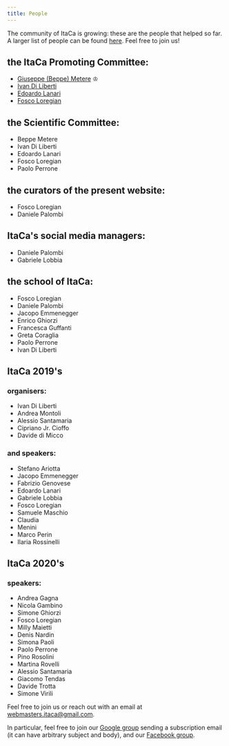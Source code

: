 ```yaml
---
title: People
---
```

The community of ItaCa is growing: these are the people that helped so far. A larger list of people can be found <a href="../pages/loca.html">here</a>. Feel free to join us!

## the ItaCa Promoting Committee:
<div id="pc"></div>

- <a href="http://math.unipa.it/metere" target="_blank">Giuseppe (Beppe) Metere</a> ♔
- <a href="http://diliberti.github.io" target="_blank">Ivan Di Liberti</a>
- <a href="https://edolana.github.io" target="_blank">Edoardo Lanari</a>
- <a href="http://tetrapharmakon.github.io" target="_blank">Fosco Loregian</a>

## the Scientific Committee:
<div id="sc"></div>

- Beppe Metere
- Ivan Di Liberti
- Edoardo Lanari
- Fosco Loregian
- Paolo Perrone

## the curators of the present website:
<div id="web"></div>

- Fosco Loregian
- Daniele Palombi

## ItaCa's social media managers:
<div id="smm"></div>

- Daniele Palombi
- Gabriele Lobbia

## the school of ItaCa:
<div id="school"></div>

- Fosco Loregian
- Daniele Palombi
- Jacopo Emmenegger
- Enrico Ghiorzi
- Francesca Guffanti
- Greta Coraglia
- Paolo Perrone
- Ivan Di Liberti

## ItaCa 2019's

### organisers:

- Ivan Di Liberti
- Andrea Montoli
- Alessio Santamaria
- Cipriano Jr. Cioffo
- Davide di Micco

### and speakers:

- Stefano Ariotta
- Jacopo Emmenegger
- Fabrizio Genovese
- Edoardo Lanari
- Gabriele Lobbia
- Fosco Loregian
- Samuele Maschio
- Claudia 
- Menini
- Marco Perin
- Ilaria Rossinelli

## ItaCa 2020's

### speakers:

 - Andrea Gagna
 - Nicola Gambino
 - Simone Ghiorzi
 - Fosco Loregian
 - Milly Maietti
 - Denis Nardin
 - Simona Paoli
 - Paolo Perrone
 - Pino Rosolini
 - Martina Rovelli
 - Alessio Santamaria
 - Giacomo Tendas
 - Davide Trotta
 - Simone Virili


Feel free to join us or reach out with an email at [webmasters.itaca@gmail.com](mailto:webmasters.itaca@gmail.com). 

In particular, feel free to join our [Google group](mailto:progettoitaca+subscribe@googlegroups.com) sending a subscription email (it can have arbitrary subject and body), and our [Facebook group](https://www.facebook.com/groups/507590330041282/).